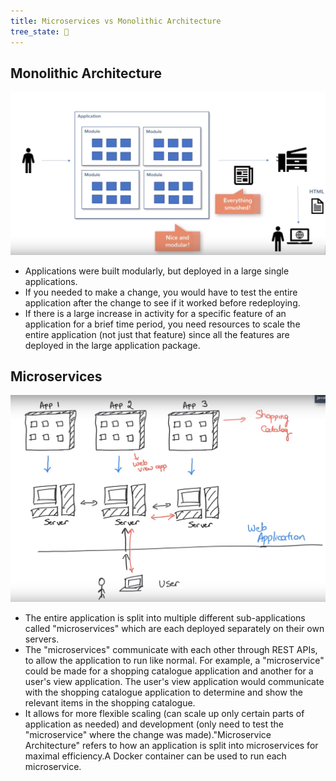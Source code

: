 ```yaml
---
title: Microservices vs Monolithic Architecture
tree_state: 🌱
---
```


## Monolithic Architecture

![monolithic](../search_pics/Microservices_vs_Monolithic_Architecture/monolithic.png)

- Applications were built modularly, but deployed in a large single applications.
- If you needed to make a change, you would have to test the entire application after the change to see if it worked before redeploying.
- If there is a large increase in activity for a specific feature of an application for a brief time period, you need resources to scale the entire application (not just that feature) since all the features are deployed in the large application package.

## Microservices

![microservices](../search_pics/Microservices_vs_Monolithic_Architecture/microservices.png)

- The entire application is split into multiple different sub-applications called "microservices" which are each deployed separately on their own servers.
- The "microservices" communicate with each other through REST APIs, to allow the application to run like normal. For example, a "microservice" could be made for a shopping catalogue application and another for a user's view application. The user's view application would communicate with the shopping catalogue application to determine and show the relevant items in the shopping catalogue.
- It allows for more flexible scaling (can scale up only certain parts of application as needed) and development (only need to test the "microservice" where the change was made)."Microservice Architecture" refers to how an application is split into microservices for maximal efficiency.A Docker container can be used to run each microservice.